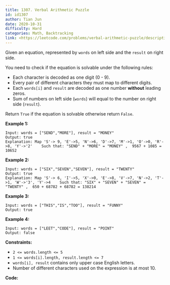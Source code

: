 ```yaml
---
title: 1307. Verbal Arithmetic Puzzle
id: id1307
author: Tian Jun
date: 2020-10-31
difficulty: Hard
categories: Math, Backtracking
link: <https://leetcode.com/problems/verbal-arithmetic-puzzle/description/>
---
```


Given an equation, represented by `words` on left side and the `result` on
right side.

You need to check if the equation is solvable under the following rules:

  * Each character is decoded as one digit (0 - 9).
  * Every pair of different characters they must map to different digits.
  * Each `words[i]` and `result` are decoded as one number **without** leading zeros.
  * Sum of numbers on left side (`words`) will equal to the number on right side (`result`). 

Return `True` if the equation is solvable otherwise return `False`.



**Example 1:**
            
	Input: words = ["SEND","MORE"], result = "MONEY"    
	Output: true    
	Explanation: Map 'S'-> 9, 'E'->5, 'N'->6, 'D'->7, 'M'->1, 'O'->0, 'R'->8, 'Y'->'2'    Such that: "SEND" + "MORE" = "MONEY" ,  9567 + 1085 = 10652

**Example 2:**
            
	Input: words = ["SIX","SEVEN","SEVEN"], result = "TWENTY"    
	Output: true    
	Explanation: Map 'S'-> 6, 'I'->5, 'X'->0, 'E'->8, 'V'->7, 'N'->2, 'T'->1, 'W'->'3', 'Y'->4    Such that: "SIX" + "SEVEN" + "SEVEN" = "TWENTY" ,  650 + 68782 + 68782 = 138214

**Example 3:**
            
	Input: words = ["THIS","IS","TOO"], result = "FUNNY"    
	Output: true    

**Example 4:**
            
	Input: words = ["LEET","CODE"], result = "POINT"    
	Output: false    



**Constraints:**

  * `2 <= words.length <= 5`
  * `1 <= words[i].length, result.length <= 7`
  * `words[i], result` contains only upper case English letters.
  * Number of different characters used on the expression is at most 10.


**Code:**
